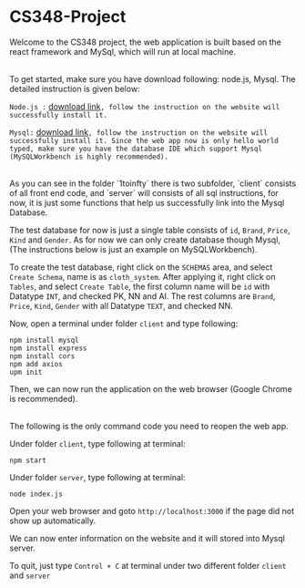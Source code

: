 # CS348-Project 

Welcome to the CS348 project, the web application is built based on the react framework and MySql, which will run at local machine.

<br/>
    To get started, make sure you have download following: node.js, Mysql. 
    The detailed instruction is given below:


`Node.js :` [download link](https://nodejs.org/en/)`, follow the instruction on the website will successfully install it.`

`Mysql:` [download link](https://dev.mysql.com/downloads/mysql/)`, follow the instruction on the website will successfully install it. Since the web app now is only hello world typed, make sure you have the database IDE which support Mysql (MySQLWorkbench is highly recommended).`

<br/>
As you can see in the folder `1toinfty` there is two subfolder, `client` consists of all front end code, and `server` will consists of all sql instructions, for now, it is just some functions that help us successfully link into the Mysql Database.

The test database for now is just a single table consists of `id`, `Brand`, `Price`, `Kind` and `Gender`. As for now we can only create database though Mysql, (The instructions below is just an example on MySQLWorkbench).

To create the test database, right click on the `SCHEMAS` area, and select `Create Schema`, name is as `cloth_system`. After applying it, right click on `Tables`, and select `Create Table`, the first column name will be `id` with Datatype `INT`, and checked PK, NN and AI. The rest columns are `Brand`, `Price`, `Kind`, `Gender` with all Datatype `TEXT`, and checked NN.

Now, open a terminal under folder `client` and type following:

    npm install mysql
    npm install express
    npm install cors
    npm add axios
    upm init

Then, we can now run the application on the web browser (Google Chrome is recommended). 

<br/>
The following is the only command code you need to reopen the web app.

Under folder `client`, type following at terminal:

    npm start

Under folder `server`, type following at terminal:

    node index.js

Open your web browser and goto `http://localhost:3000` if the page did not show up automatically.


We can now enter information on the website and it will stored into Mysql server.

To quit, just type `Control + C` at terminal under two different folder `client` and `server`

